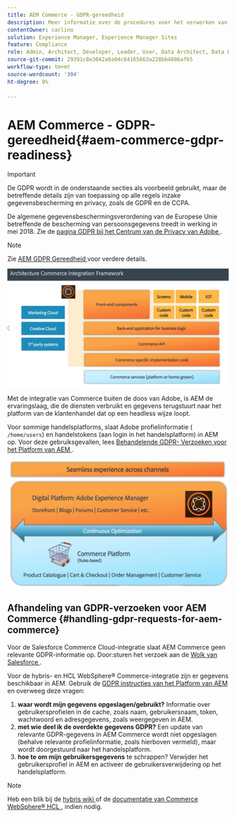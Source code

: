 ```yaml
---
title: AEM Commerce - GDPR-gereedheid
description: Meer informatie over de procedures voor het verwerken van GDPR-aanvragen in AEM Commerce en over het gebruik ervan.
contentOwner: carlino
solution: Experience Manager, Experience Manager Sites
feature: Compliance
role: Admin, Architect, Developer, Leader, User, Data Architect, Data Engineer
source-git-commit: 29391c8e3042a8a04c64165663a228bb4886afb5
workflow-type: tm+mt
source-wordcount: '304'
ht-degree: 0%

---
```


# AEM Commerce - GDPR-gereedheid{#aem-commerce-gdpr-readiness}

>[!IMPORTANT]
>
>De GDPR wordt in de onderstaande secties als voorbeeld gebruikt, maar de betreffende details zijn van toepassing op alle regels inzake gegevensbescherming en privacy, zoals de GDPR en de CCPA.

De algemene gegevensbeschermingsverordening van de Europese Unie betreffende de bescherming van persoonsgegevens treedt in werking in mei 2018. Zie de [ pagina GDPR bij het Centrum van de Privacy van Adobe ](https://business.adobe.com/privacy/general-data-protection-regulation.html).

>[!NOTE]
>
>Zie [ AEM GDPR Gereedheid ](/help/managing/data-protection-and-privacy.md) voor verdere details.

![ screen_shot_2018-03-22at111606 ](assets/screen_shot_2018-03-22at111606.jpg)

Met de integratie van Commerce buiten de doos van Adobe, is AEM de ervaringslaag, die de diensten verbruikt en gegevens terugstuurt naar het platform van de klantenhandel dat op een headless wijze loopt.

Voor sommige handelsplatforms, slaat Adobe profielinformatie ( `/home/users`) en handelstokens (aan login in het handelsplatform) in AEM op. Voor deze gebruiksgevallen, lees [ Behandelende GDPR- Verzoeken voor het Platform van AEM ](/help/sites-administering/handling-gdpr-requests-for-aem-platform.md).

![ screen_shot_2018-03-22at111621 ](assets/screen_shot_2018-03-22at111621.jpg)

## Afhandeling van GDPR-verzoeken voor AEM Commerce {#handling-gdpr-requests-for-aem-commerce}

Voor de Salesforce Commerce Cloud-integratie slaat AEM Commerce geen relevante GDPR-informatie op. Door:sturen het verzoek aan de [ Wolk van Salesforce ](https://documentation.b2c.commercecloud.salesforce.com/DOC1/index.jsp).

Voor de hybris- en HCL WebSphere® Commerce-integratie zijn er gegevens beschikbaar in AEM. Gebruik de [ GDPR instructies van het Platform van AEM ](/help/sites-administering/handling-gdpr-requests-for-aem-platform.md) en overweeg deze vragen:

1. **waar wordt mijn gegevens opgeslagen/gebruikt?** Informatie over gebruikersprofielen in de cache, zoals naam, gebruikersnaam, token, wachtwoord en adresgegevens, zoals weergegeven in AEM.
1. **met wie deel ik de overdekte gegevens GDPR?** Een update van relevante GDPR-gegevens in AEM Commerce wordt niet opgeslagen (behalve relevante profielinformatie, zoals hierboven vermeld), maar wordt doorgestuurd naar het handelsplatform.
1. **hoe te om mijn gebruikersgegevens** te schrappen? Verwijder het gebruikersprofiel in AEM en activeer de gebruikersverwijdering op het handelsplatform.

>[!NOTE]
>
>Heb een blik bij de [ hybris wiki ](https://wiki.hybris.com/) of de [ documentatie van Commerce WebSphere® HCL ](https://help.hcltechsw.com/commerce/index.html), indien nodig.
